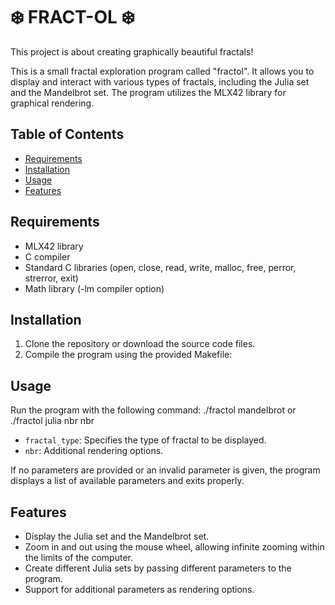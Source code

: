 # ❄️ FRACT-OL ❄️
This project is about creating graphically beautiful fractals!

This is a small fractal exploration program called "fractol". It allows you to display and interact with various types of fractals, including the Julia set and the Mandelbrot set. The program utilizes the MLX42 library for graphical rendering.

## Table of Contents
- [Requirements](#requirements)
- [Installation](#installation)
- [Usage](#usage)
- [Features](#features)

## Requirements
- MLX42 library
- C compiler
- Standard C libraries (open, close, read, write, malloc, free, perror, strerror, exit)
- Math library (-lm compiler option)

## Installation
1. Clone the repository or download the source code files.
2. Compile the program using the provided Makefile:


## Usage
Run the program with the following command:
./fractol mandelbrot or ./fractol julia nbr nbr

- `fractal_type`: Specifies the type of fractal to be displayed.
- `nbr`: Additional rendering options.

If no parameters are provided or an invalid parameter is given, the program displays a list of available parameters and exits properly.

## Features
- Display the Julia set and the Mandelbrot set.
- Zoom in and out using the mouse wheel, allowing infinite zooming within the limits of the computer.
- Create different Julia sets by passing different parameters to the program.
- Support for additional parameters as rendering options.
